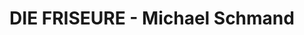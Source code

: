 ---
title: "DIE FRISEURE - Michael Schmand"
url: /zuelpich/die-friseure-michael-schmand/
shop: Friseur
---